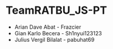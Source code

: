 # TeamRATBU_JS-PT

<ul>
  <li style="text-decoration: none;">Arian Dave Abat - Frazcier</li>
  <li>Gian Karlo Becera - Sh1nyui123123</li>
  <li>Julius Vergil Bilalat - pabuhat69</li>
</ul>


